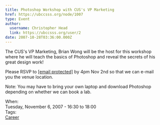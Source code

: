 ```yaml
---
title: Photoshop Workshop with CUS's VP Marketing 
href: https://ubccsss.org/node/1007
type: Event
author:
  username: Christopher Head
  link: https://ubccsss.org/user/2
date: 2007-10-28T03:36:00.000Z
---
```


<div class="field field-name-body field-type-text-with-summary field-label-hidden"><div class="field-items"><div class="field-item even"><p>The CUS&apos;s VP Marketing, Brian Wong will be the host for this workshop where he will teach the basics of Photoshop and reveal the secrets of his great design work!</p>
<p>Please RSVP to <a href="/cdn-cgi/l/email-protection#89e0e7efe6c9fcebeaebe0f3fdeceae1a7eae6e4"><span class="__cf_email__" data-cfemail="afc6c1c9c0efdacdcccdc6d5dbcaccc781ccc0c2">[email&#xA0;protected]</span></a> by 4pm Nov 2nd so that we can e-mail you the venue location.</p>
<p>Note: You may have to bring your own laptop and download Photoshop depending on whether we can book a lab.</p>
</div></div></div><div class="field field-name-field-dates field-type-datetime field-label-above"><div class="field-label">When:&#xA0;</div><div class="field-items"><div class="field-item even"><span class="date-display-single">Tuesday, November 6, 2007 - <span class="date-display-range"><span class="date-display-start">16:30</span> to <span class="date-display-end">18:00</span></span></span></div></div></div>    <footer>
    <div class="field field-name-field-tags field-type-taxonomy-term-reference field-label-above"><div class="field-label">Tags:&#xA0;</div><div class="field-items"><div class="field-item even"><a href="/career">Career</a></div></div></div>      </footer>